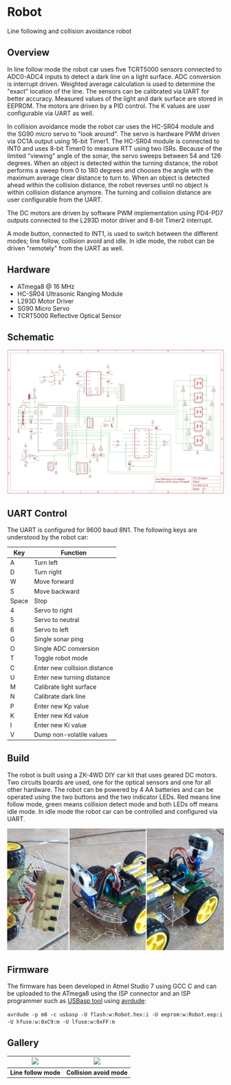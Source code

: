 # Robot
Line following and collision avoidance robot

## Overview
In line follow mode the robot car uses five TCRT5000 sensors connected to ADC0-ADC4 inputs to detect a dark line on a light surface. ADC conversion is interrupt driven. Weighted average calculation is used to determine the "exact" location of the line. The sensors can be calibrated via UART for better accuracy. Measured values of the light and dark surface are stored in EEPROM. The motors are driven by a PID control. The K values are user configurable via UART as well.

In collision avoidance mode the robot car uses the HC-SR04 module and the SG90 micro servo to "look around". The servo is hardware PWM driven via OC1A output using 16-bit Timer1. The HC-SR04 module is connected to INT0 and uses 8-bit Timer0 to measure RTT using two ISRs. Because of the limited "viewing" angle of the sonar, the servo sweeps between 54 and 126 degrees. When an object is detected within the turning distance, the robot performs a sweep from 0 to 180 degrees and chooses the angle with the maximum average clear distance to turn to. When an object is detected ahead within the collision distance, the robot reverses until no object is within collision distance anymore. The turning and collision distance are user configurable from the UART.

The DC motors are driven by software PWM implementation using PD4-PD7 outputs connected to the L293D motor driver and 8-bit Timer2 interrupt.

A mode button, connected to INT1, is used to switch between the different modes; line follow, collision avoid and idle. In idle mode, the robot can be driven "remotely" from the UART as well.

## Hardware
* ATmega8 @ 16 MHz
* HC-SR04 Ultrasonic Ranging Module
* L293D Motor Driver
* SG90 Micro Servo
* TCRT5000 Reflective Optical Sensor

## Schematic

![](schematic/Robot.png)

## UART Control
The UART is configured for 9600 baud 8N1. The following keys are understood by the robot car:

Key | Function
---- | ----
A | Turn left
D | Turn right
W | Move forward
S | Move backward
Space | Stop
4 | Servo to right
5 | Servo to neutral
6 | Servo to left
G | Single sonar ping
O | Single ADC conversion
T | Toggle robot mode
C | Enter new collision distance
U | Enter new turning distance
M | Calibrate light surface
N | Calibrate dark line
P | Enter new Kp value
K | Enter new Kd value
I | Enter new Ki value
V | Dump non-volatile values

## Build
The robot is built using a ZK-4WD DIY car kit that uses geared DC motors. Two circuits boards are used, one for the optical sensors and one for all other hardware. The robot can be powered by 4 AA batteries and can be operated using the two buttons and the two indicator LEDs. Red means line follow mode, green means collision detect mode and both LEDs off means idle mode. In idle mode the robot car can be controlled and configured via UART.

![](media/robot.jpg)

## Firmware
The firmware has been developed in Atmel Studio 7 using GCC C and can be uploaded to the ATmega8 using the ISP connector and an ISP programmer such as [USBasp tool](http://www.fischl.de/usbasp/) using [avrdude](http://www.nongnu.org/avrdude/):

`avrdude -p m8 -c usbasp -U flash:w:Robot.hex:i -U eeprom:w:Robot.eep:i -U hfuse:w:0xC9:m -U lfuse:w:0xFF:m`

## Gallery

![](media/linefollow.gif) | ![](media/collision.gif)
---- | ----
**Line follow mode** | **Collision avoid mode**
